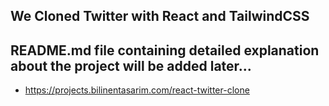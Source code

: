 ## We Cloned Twitter with React and TailwindCSS
README.md file containing detailed explanation about the project will be added later...
-------
- https://projects.bilinentasarim.com/react-twitter-clone

